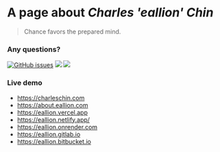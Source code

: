 # A page about *Charles 'eallion' Chin*

> Chance favors the prepared mind.

### Any questions?

[![GitHub issues](https://img.shields.io/github/issues/eallion/eallion.github.io?logo=GitHub&style=flat)](https://github.com/eallion/eallion.github.io/issues/new) [![](https://img.shields.io/badge/eallions@gmail.com-4ec100?labelColor=555&logo=gmail&label=Gmail&link=mailto:eallions@gmail.com&logoColor=fff&style=flat)](mailto:eallions@gmail.com) [![](https://img.shields.io/badge/t.me-@eallion-4ec100?labelColor=555&logo=telegram&logoColor=fff&style=flat)](https://t.me/eallion)

### Live demo

- <https://charleschin.com>  
- <https://about.eallion.com>
- <https://eallion.vercel.app>
- <https://eallion.netlify.app/>
- <https://eallion.onrender.com>
- <https://eallion.gitlab.io>
- <https://eallion.bitbucket.io>
